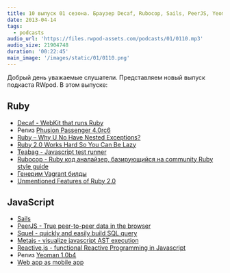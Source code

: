 ```yaml
---
title: 10 выпуск 01 сезона. Браузер Decaf, Rubocop, Sails, PeerJS, Yeoman 1.0b4 и прочее
date: 2013-04-14
tags:
  - podcasts
audio_url: 'https://files.rwpod-assets.com/podcasts/01/0110.mp3'
audio_size: 21904748
duration: '00:22:45'
main_image: '/images/static/01/0110.png'
---
```


Добрый день уважаемые слушатели. Представляем новый выпуск подкаста RWpod. В этом выпуске:

## Ruby

- [Decaf - WebKit that runs Ruby](http://trydecaf.org/)
- Релиз [Phusion Passenger 4.0rc6](http://blog.phusion.nl/2013/04/09/phusion-passenger-4-0-release-candidate-6/)
- [Ruby – Why U No Have Nested Exceptions?](http://www.skorks.com/2013/04/ruby-why-u-no-have-nested-exceptions/)
- [Ruby 2.0 Works Hard So You Can Be Lazy](http://patshaughnessy.net/2013/4/3/ruby-2-0-works-hard-so-you-can-be-lazy)
- [Teabag - Javascript test runner](https://github.com/modeset/teabag)
- [Rubocop - Ruby код аналайзер, базирующийся на community Ruby style guide](http://batsov.com/rubocop/)
- [Генерим Vagrant билды](http://hospice.io/)
- [Unmentioned Features of Ruby 2.0](http://whitequark.org/blog/2013/04/14/unmentioned-features-of-ruby-2-dot-0/)

## JavaScript

- [Sails](http://balderdashy.github.io/sails/)
- [PeerJS - True peer-to-peer data in the browser](http://peerjs.com/)
- [Squel - quickly and easily build SQL query](http://hiddentao.github.io/squel/)
- [Metajs - visualize javascript AST execution](http://int3.github.io/metajs/)
- [Reactive.js - functional Reactive Programming in Javascript](http://eng.wealthfront.com/2013/04/reactivejs-functional-reactive.html)
- Релиз [Yeoman 1.0b4](http://addyosmani.com/blog/yeoman-update-announcing-1-0-beta-4/)
- [Web app as mobile app](http://blog.forecast.io/its-not-a-web-app-its-an-app-you-install-from-the-web/)

